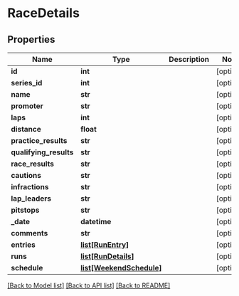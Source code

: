 # RaceDetails

## Properties
Name | Type | Description | Notes
------------ | ------------- | ------------- | -------------
**id** | **int** |  | [optional] 
**series_id** | **int** |  | [optional] 
**name** | **str** |  | [optional] 
**promoter** | **str** |  | [optional] 
**laps** | **int** |  | [optional] 
**distance** | **float** |  | [optional] 
**practice_results** | **str** |  | [optional] 
**qualifying_results** | **str** |  | [optional] 
**race_results** | **str** |  | [optional] 
**cautions** | **str** |  | [optional] 
**infractions** | **str** |  | [optional] 
**lap_leaders** | **str** |  | [optional] 
**pitstops** | **str** |  | [optional] 
**_date** | **datetime** |  | [optional] 
**comments** | **str** |  | [optional] 
**entries** | [**list[RunEntry]**](RunEntry.md) |  | [optional] 
**runs** | [**list[RunDetails]**](RunDetails.md) |  | [optional] 
**schedule** | [**list[WeekendSchedule]**](WeekendSchedule.md) |  | [optional] 

[[Back to Model list]](../README.md#documentation-for-models) [[Back to API list]](../README.md#documentation-for-api-endpoints) [[Back to README]](../README.md)

